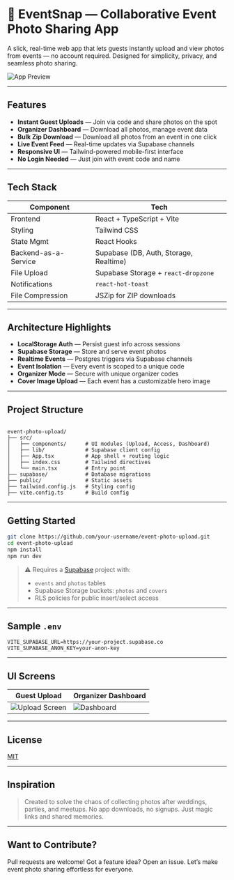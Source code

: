 
# 📸 EventSnap — Collaborative Event Photo Sharing App

A slick, real-time web app that lets guests instantly upload and view photos from events — no account required. Designed for simplicity, privacy, and seamless photo sharing.

![App Preview](https://source.unsplash.com/featured/?event,party,camera) <!-- Replace with actual screenshot -->

---

##  Features

-  **Instant Guest Uploads** — Join via code and share photos on the spot  
-  **Organizer Dashboard** — Download all photos, manage event data  
-  **Bulk Zip Download** — Download all photos from an event in one click  
-  **Live Event Feed** — Real-time updates via Supabase channels  
-  **Responsive UI** — Tailwind-powered mobile-first interface  
-  **No Login Needed** — Just join with event code and name  

---

##  Tech Stack

| Component        | Tech                           |
|------------------|--------------------------------|
| Frontend         | React + TypeScript + Vite      |
| Styling          | Tailwind CSS                   |
| State Mgmt       | React Hooks                    |
| Backend-as-a-Service | Supabase (DB, Auth, Storage, Realtime) |
| File Upload      | Supabase Storage + `react-dropzone` |
| Notifications    | `react-hot-toast`              |
| File Compression | JSZip for ZIP downloads        |

---

##  Architecture Highlights

-  **LocalStorage Auth** — Persist guest info across sessions  
-  **Supabase Storage** — Store and serve event photos  
-  **Realtime Events** — Postgres triggers via Supabase channels  
-  **Event Isolation** — Every event is scoped to a unique code  
-  **Organizer Mode** — Secure with unique organizer codes  
-  **Cover Image Upload** — Each event has a customizable hero image  

---

##  Project Structure

```

event-photo-upload/
├── src/
│   ├── components/      # UI modules (Upload, Access, Dashboard)
│   ├── lib/             # Supabase client config
│   ├── App.tsx          # App shell + routing logic
│   ├── index.css        # Tailwind directives
│   └── main.tsx         # Entry point
├── supabase/            # Database migrations
├── public/              # Static assets
├── tailwind.config.js   # Styling config
├── vite.config.ts       # Build config

````

---

##  Getting Started

```bash
git clone https://github.com/your-username/event-photo-upload.git
cd event-photo-upload
npm install
npm run dev
````

> ⚠️ Requires a [Supabase](https://supabase.com) project with:
>
> * `events` and `photos` tables
> * Supabase Storage buckets: `photos` and `covers`
> * RLS policies for public insert/select access

---

##  Sample `.env`

```env
VITE_SUPABASE_URL=https://your-project.supabase.co
VITE_SUPABASE_ANON_KEY=your-anon-key
```

---

##  UI Screens

| Guest Upload                                                  | Organizer Dashboard                                                |
| ------------------------------------------------------------- | ------------------------------------------------------------------ |
| ![Upload Screen](https://source.unsplash.com/400x300/?upload) | ![Dashboard](https://source.unsplash.com/400x300/?dashboard,event) |

---

##  License

[MIT](LICENSE)

---

##  Inspiration

> Created to solve the chaos of collecting photos after weddings, parties, and meetups. No app downloads, no signups. Just magic links and shared memories.

---

##  Want to Contribute?

Pull requests are welcome! Got a feature idea? Open an issue. Let’s make event photo sharing effortless for everyone.

```
